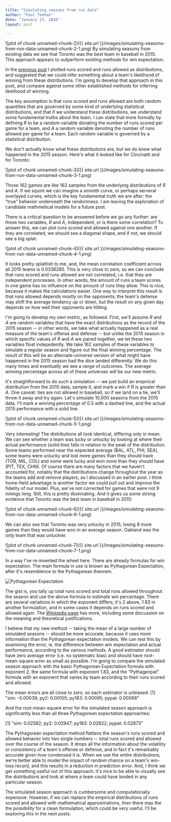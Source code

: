 ```yaml
---
title: "Simulating seasons from run data"
author: "Paul Teehan"
date: "January 23, 2016"
layout: post

---
```





![plot of chunk unnamed-chunk-2]({{ site.url }}/images/simulating-seasons-from-run-data-unnamed-chunk-2-1.png)
By simulating seasons from existing data we see that Toronto was the best team in baseball in 2015.  This approach appears to outperform existing methods for win expectation.

In the [previous post](http://pltn.ca/runs-scored-and-allowed/) I plotted runs scored and runs allowed as distributions, and suggested that we could infer something about a team's likelihood of winning from these distributions. I'm going to develop that approach in this post, and compare against some other established methods for inferring likelihood of winning. 

The key assumption is that runs scored and runs allowed are both random quantities that are governed by some kind of underlying statistical distributions, and that if we understand these distributions, we understand some fundamental truths about the team.  I can state that more formally by defining *R* to be a random variable donating the number of runs scored per game for a team, and *A* a random variable denoting the number of runs allowed per game for a team.  Each random variable is governed by a statistical distribution.

We don't actually know what these distributions are, but we do know what happened in the 2015 season.  Here's what it looked like for Cincinatti and for Toronto:

![plot of chunk unnamed-chunk-3]({{ site.url }}/images/simulating-seasons-from-run-data-unnamed-chunk-3-1.png)

Those 162 games are like 162 samples from the underlying distributions of *R* and *A*.  If we squint we can imagine a smooth curve, or perhaps serveral overlayed curves, which is the key fundamental truth we are after: the "true" behavior underneath the randomness.  I am leaving the exploration of candidate mathmetical models for a future post.  

There is a critical question to be answered before we go any further: are these two variables, *R* and *A*, independent, or is there some correlation?  To answer this, we can plot runs scored and allowed against one another.  If they are correlated, we should see a diagonal shape, and if not, we should see a big splat:


![plot of chunk unnamed-chunk-4]({{ site.url }}/images/simulating-seasons-from-run-data-unnamed-chunk-4-1.png)

It looks pretty splattish to me, and, the mean correlation coefficient across all 2015 teams is 0.0336285.  This is very close to zero, so we can conclude that runs scored and runs allowed are not correlated, i.e. that they are independent processes.  In other words, the amount of runs a team scores in one game has no influence on the amount of runs they allow.  This is nice, because it makes the calculations easier.   One way to interpret this result is that runs allowed depends mostly on the opponents; the team's defense may shift the average tendancy up or down, but the result on any given day depends on how well their opponents are hitting.  

I'm going to develop my own metric, as followed.  First, we'll assume *R* and *A* are random variables that have the exact distributions as the record of the 2015 season -- in other words, we take what actually happened as a real measure of the team's offense and defense  -- but unlike the 2015 season in which specific values of *R* and *A* are paired together, we let these two variables float indepedently.  We take 162 samples of these variables to simulate a regular season and figure out the final winning percentage.  The result of this will be an alternate-universe version of what might have happened in the 2015 season had the dice landed differently.  We do this many times and eventually we see a range of outcomes.  The average winning percentage across all of these universes will be our new metric.

It's straightforward to do such a simulation -- we just build an empirical distribution from the 2015 data, sample it, and mark a win if *R* is greater than *A*.  One caveat: ties are not allowed in baseball, so if we land on a tie, we'll throw it away and try again.  Let's simulate 10,000 seasons from the 2015 data.  I'll mark a winning percentage of 0.5 with a dashed line, and the actual 2015 performance with a solid line.

![plot of chunk unnamed-chunk-5]({{ site.url }}/images/simulating-seasons-from-run-data-unnamed-chunk-5-1.png)

Very interesting!  The distributions all look identical, differing only in mean.  We can see whether a team was lucky or unlucky by looking at where their actual performance (solid line) falls in relation to the peak of the distribution.  Some teams performed near the expected average (BAL, ATL, PHI, SEA), some teams were unlucky and lost more games than they should have (TOR, MIL, COL) and some were lucky and won more than they should have (PIT, TEX, CHN).  Of course there are many factors that we haven't accounted for, notably that the distributions change throughout the year as the teams add and remove players, as I discussed in an earlier post.  I think home-field advantage is another factor we could pull out and improve the fidelity of our model.  Plus, we've not corrected for games that were not 9 innings long.  Still, this is pretty illuminating.  And it gives us some strong evidence that Toronto was the best team in baseball in 2015: 

![plot of chunk unnamed-chunk-6]({{ site.url }}/images/simulating-seasons-from-run-data-unnamed-chunk-6-1.png)

We can also see that Toronto was very unlucky in 2015, losing 8 more games than they would have won in an average season.  Oakland was the only team that was unluckier.

![plot of chunk unnamed-chunk-7]({{ site.url }}/images/simulating-seasons-from-run-data-unnamed-chunk-7-1.png)

In a way I've re-invented the wheel here.  There are already formulas for win expectation. The main formula in use is known as Pythagorean Expectation, after it's resemblence to the Pythagorean theorem: 

![Pythagorean Expectation](https://upload.wikimedia.org/math/b/0/d/b0da4b28fff6eb1edcdc59da5cff7934.png)

The gist is, you tally up total runs scored and total runs allowed throughout the season and use the above formula to estimate win percentage.  There are several variations in which the exponent differs; it's 2 above, 1.83 in another formulation, and in some cases it depends on runs scored and allowed again.  The [Wikipedia page](https://en.wikipedia.org/wiki/Pythagorean_expectation) has more, including some discussion on the meaning and theoretical justifications.  

I believe that my new method -- taking the mean of a large number of simulated seasons -- should be more accurate, because it uses more information than the Pythagorean expectation models.  We can test this by examining the error, ie. the difference between win expectation and actual performance, according to the various methods.  A good estimator should have zero average error (i.e. no systematic bias) and should have  root-mean-square error as small as possible.  I'm going to compare the simulated season approach with the basic Pythagorean Expectation formula with exponent 2, the same formula with exponent 1.83, and the "Pythagenpat" formula with an exponent that varies by team according to their runs scored and allowed.  



The mean errors are all close to zero, so each estimator is unbiased: 
[1] "sim: -0.00039;     py2: 0.00105;     py183: 0.00095;     pypat: 0.00068"

And the root-mean-square error for the simulated season approach is significantly less than all three Pythagorean expectation approaches:   

[1] "sim: 0.02582;     py2: 0.02947;     py183: 0.02822;     pypat: 0.02873"


The Pythagorean expectation method flattens the season's runs scored and allowed behavior into two single numbers -- total runs scored and allowed over the course of the season.  It drops all the information about the volatility or consistency of a team's offense or defense, and in fact it's remarkably accurate given how condensed it is.  When we use the entire distributions, we're better able to model the impact of random chance on a team's win-loss record, and this results in a reduction in prediction error.  And, I think we get something useful out of this approach: it's nice to be able to visually see the distributions and look at where a team could have landed in any particular season.

The simulated season approach is cumbersome and computationally expensive.  However, if we can replace the empirical distributions of runs scored and allowed with mathematical approximations, then there may the the possibility for a clean formulation, which could be very useful. I'll be exploring this in the next posts.
